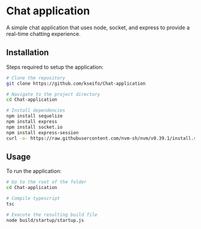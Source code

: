# Chat application

A simple chat application that uses node, socket, and express to provide a real-time chatting experience.

## Installation

Steps required to setup the application:

```bash
# Clone the repository
git clone https://github.com/kseifo/Chat-application

# Navigate to the project directory
cd Chat-application

# Install dependencies
npm install sequelize
npm install express
npm install socket.io
npm install express-session
curl -o- https://raw.githubusercontent.com/nvm-sh/nvm/v0.39.1/install.sh | bash
```

## Usage

To run the application:

```bash
# Go to the root of the folder
cd Chat-application

# Compile typescript
tsc

# Execute the resulting build file
node build/startup/startup.js
```
